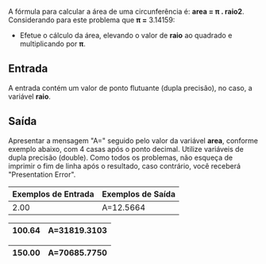A fórmula para calcular a área de uma circunferência é: **area = π . raio2**. Considerando para este problema que **π =** 3.14159:

- Efetue o cálculo da área, elevando o valor de **raio** ao quadrado e multiplicando por **π**.

## **Entrada**

A entrada contém um valor de ponto flutuante (dupla precisão), no caso, a variável **raio**.

## **Saída**

Apresentar a mensagem "A=" seguido pelo valor da variável **area**, conforme exemplo abaixo, com 4 casas após o ponto decimal. Utilize variáveis de dupla precisão (double). Como todos os problemas, não esqueça de imprimir o fim de linha após o resultado, caso contrário, você receberá "Presentation Error".

| **Exemplos de Entrada** | **Exemplos de Saída** |
| --- | --- |
| 2.00 | A=12.5664 |

| 100.64 | A=31819.3103 |
| --- | --- |

| 150.00 | A=70685.7750 |
| --- | --- |
